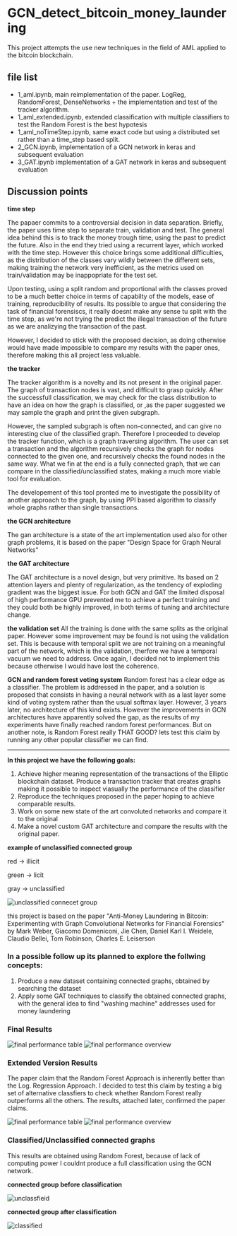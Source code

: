 # GCN_detect_bitcoin_money_laundering
This project attempts the use new techniques in the field of AML applied to the bitcoin blockchain.
## file list 
- 1_aml.ipynb, main reimplementation of the paper. LogReg, RandomForest, DenseNetworks + the implementation and test of the tracker algorithm. 
- 1_aml_extended.ipynb, extended classification with multiple classifiers to test the Random Forest is the best hypotesis
- 1_aml_noTimeStep.ipynb, same exact code but using a distributed set rather than a time_step based split. 
- 2_GCN.ipynb, implementation of a GCN network in keras and subsequent evaluation
- 3_GAT.ipynb implementation of a GAT network in keras and subsequent evaluation

## Discussion points 

__time step__

The papaer commits to a controversial decision in data separation. Briefly, the paper uses time step to separate train, validation and test. The general idea behind this is to track the money trough time, using the past to predict the future. Also in the end they tried using a recurrent layer, which worked with the time step. 
However this choice brings some additional difficulties, as the distribution of the classes vary wildly between the different sets, making training the network very inefficient, as the metrics used on train/validation may be inappopriate for the test set. 

Upon testing, using a split random and proportional with the classes proved to be a much better choice in terms of capabilty of the models, ease of training, reproducibility of results. Its possible to argue that considering the task of financial forensiscs, it really doesnt make any sense tu split with the time step, as we're not trying the predict the illegal transaction of the future as we are analizying the transaction of the past. 

However, I decided to stick with the proposed decision, as doing otherwise would have made impossible to compare my results with the paper ones, therefore making this all project less valuable.

__the tracker__

The tracker algorithm is a novelty and its not present in the original paper. The graph of transaction nodes is vast, and difficult to grasp quickly. After the successfull classification, we may check for the class distribution to have an idea on how the graph is classified, or ,as the paper suggested we may sample the graph and print the given subgraph. 

However, the sampled subgraph is often non-connected, and can give no interesting clue of the classified graph. Therefore I proceeded to develop the tracker function, which is a graph traversing algorithm. The user can set a transaction and the algorithm recursively checks the graph for nodes connected to the given one, and recursively checks the found nodes in the same way. 
What we fin at the end is a fully connected graph, that we can compare in the classified/unclassified states, making a much more viable tool for evaluation.

The developement of this tool pronted me to investigate the possibility of another approach to the graph, by using PPI based algorithm to classify whole graphs rather than single transactions. 

__the GCN architecture__

The gan architecture is a state of the art implementation used also for other graph problems, it is based on the paper "Design Space for Graph Neural Networks"

__the GAT architecture__

The GAT architecture is a novel design, but very primitive. Its based on 2 attention layers and plenty of regularization, as the tendency of exploding gradient was the biggest issue. 
For both GCN and GAT the limited disposal of high performance GPU prevented me to achieve a perfect training and they could both be highly improved, in both terms of tuning and architecture change. 

__the validation set__
All the training is done with the same splits as the original paper. However some improvement may be found is not using the validation set. This is because with temporal split we are not training on a meaningful part of the network, which is the validation, therfore we have a temporal vacuum we need to address. Once again, I decided not to implement this because otherwise I would have lost the coherence. 

__GCN and random forest voting system__
Random forest has a clear edge as a classifier. The problem is addressed in the paper, and a solution is proposed that consists in having a neural network with as a last layer some kind of voting system rather than the usual softmax layer. However, 3 years later, no architecture of this kind exixts. However the improvements in GCN architectures have apparently solved the gap, as the results of my experiments have finally reached random forest performances. 
But on another note, is Random Forest really THAT GOOD? lets test this claim by running any other popular classifier we can find. 

-----------------------------------------------------------------------------------

__In this project we have the following goals:__

1. Achieve higher meaning representation of the transactions of the Elliptic blockchain dataset. Produce a transaction tracker that creates graphs making it possible to inspect viasually the performance of the classifier 
2. Reproduce the techniques proposed in the paper hoping to achieve comparable results. 
3. Work on some new state of the art convoluted networks and compare it to the original 
4. Make a novel custom GAT architecture and compare the results with the original paper. 

__example of unclassified connected group__

red -> illicit 

green -> licit 

gray -> unclassified 

![unclassified connecet group](https://github.com/fmerizzi/GCN_detect_bitcoin_money_laundering/blob/main/connected%20group.png)

this project is based on the paper "Anti-Money Laundering in Bitcoin: Experimenting with Graph Convolutional Networks for Financial Forensics" by Mark Weber, Giacomo Domeniconi, Jie Chen, Daniel Karl I. Weidele, Claudio Bellei, Tom Robinson, Charles E. Leiserson

### In a possible follow up its planned to explore the follwing concepts:

1. Produce a new dataset containing connected graphs, obtained by searching the dataset 
2. Apply some GAT techniques to classify the obtained connected graphs, with the general idea to find "washing machine" addresses used for money laundering 

### Final Results 
![final performance table](https://github.com/fmerizzi/GCN_detect_bitcoin_money_laundering/blob/main/classification_table2.png)
![final performance overview](https://github.com/fmerizzi/GCN_detect_bitcoin_money_laundering/blob/main/final_metrics_classifier.png)


### Extended Version Results 
The paper claim that the Random Forest Approach is inherently better than the Log. Regression Approach. I decided to test this claim by testing a big set of alternative classfiers to check whether Random Forest really outperforms all the others. The results, attached later, confirmed the paper claims. 

![final performance table](https://github.com/fmerizzi/GCN_detect_bitcoin_money_laundering/blob/main/extended_table2.png)
![final performance overview](https://github.com/fmerizzi/GCN_detect_bitcoin_money_laundering/blob/main/comparison_extended.png)

### Classified/Unclassified connected graphs
This results are obtained using Random Forest, because of lack of computing power I couldnt produce a full classification using the GCN network.

__connected group before classification__

![unclassfieid](https://github.com/fmerizzi/GCN_detect_bitcoin_money_laundering/blob/main/unclassified2.png)

__connected group after classification__

![classified](https://github.com/fmerizzi/GCN_detect_bitcoin_money_laundering/blob/main/classified2.png)



